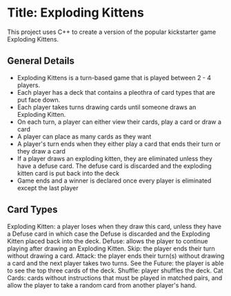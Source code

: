 # Title: Exploding Kittens

This project uses C++ to create a version of the popular kickstarter game Exploding Kittens. 

## General Details

* Exploding Kittens is a turn-based game that is played between 2 - 4 players.
* Each player has a deck that contains a pleothra of card types that are put face down. 
* Each player takes turns drawing cards until someone draws an Exploding Kitten. 
* On each turn, a player can either view their cards, play a card or draw a card
* A player can place as many cards as they want
* A player's turn ends when they either play a card that ends their turn or they draw a card
* If a player draws an exploding kitten, they are eliminated unless they have a defuse card. The defuse card is
discarded and the exploding kitten card is put back into the deck
* Game ends and a winner is declared once every player is eliminated except the last player 

## Card Types

Exploding Kitten: a player loses when they draw this card, unless they have a Defuse card in which case the Defuse is discarded and the Exploding Kitten placed back into the deck.
Defuse: allows the player to continue playing after drawing an Exploding Kitten.
Skip: the player ends their turn without drawing a card.
Attack: the player ends their turn(s) without drawing a card and the next player takes two turns.
See the Future: the player is able to see the top three cards of the deck.
Shuffle: player shuffles the deck.
Cat Cards: cards without instructions that must be played in matched pairs, and allow the player to take a random card from another player's hand.





